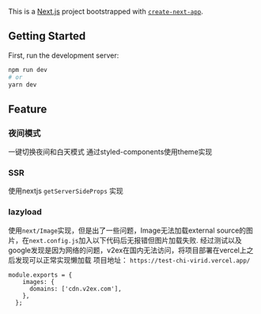 This is a [Next.js](https://nextjs.org/) project bootstrapped with [`create-next-app`](https://github.com/vercel/next.js/tree/canary/packages/create-next-app).

## Getting Started

First, run the development server:

```bash
npm run dev
# or
yarn dev
```
## Feature

### 夜间模式

一键切换夜间和白天模式 通过styled-components使用theme实现

### SSR

使用nextjs `getServerSideProps` 实现
### lazyload

使用`next/Image`实现，但是出了一些问题，Image无法加载external source的图片，在`next.config.js`加入以下代码后无报错但图片加载失败.
经过测试以及google发现是因为网络的问题，v2ex在国内无法访问，将项目部署在vercel上之后发现可以正常实现懒加载
项目地址：
`https://test-chi-virid.vercel.app/`

```
module.exports = {
    images: {
      domains: ['cdn.v2ex.com'],
    },
  };
```
